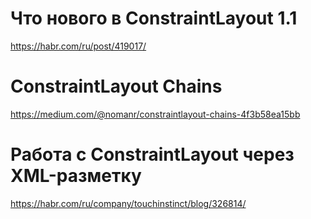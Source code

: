 # Что нового в ConstraintLayout 1.1
https://habr.com/ru/post/419017/

# ConstraintLayout Chains
https://medium.com/@nomanr/constraintlayout-chains-4f3b58ea15bb

# Работа с ConstraintLayout через XML-разметку
https://habr.com/ru/company/touchinstinct/blog/326814/
